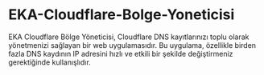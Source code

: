 # EKA-Cloudflare-Bolge-Yoneticisi
EKA Cloudflare Bölge Yöneticisi, Cloudflare DNS kayıtlarınızı toplu olarak yönetmenizi sağlayan bir web uygulamasıdır. Bu uygulama, özellikle birden fazla DNS kaydının IP adresini hızlı ve etkili bir şekilde değiştirmeniz gerektiğinde kullanışlıdır.
